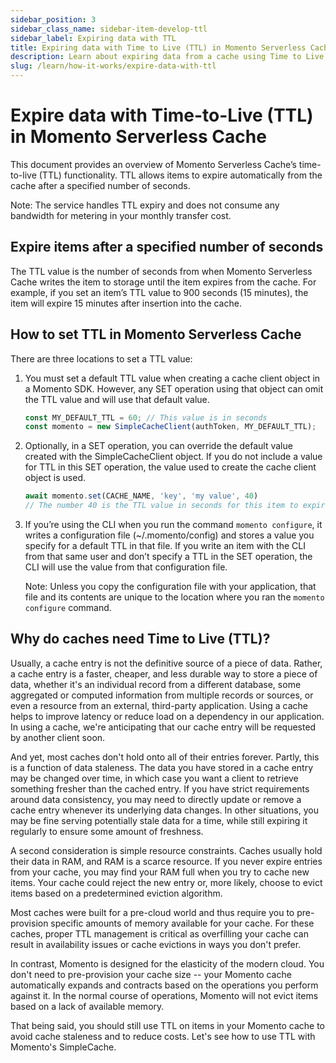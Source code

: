 ```yaml
---
sidebar_position: 3
sidebar_class_name: sidebar-item-develop-ttl
sidebar_label: Expiring data with TTL
title: Expiring data with Time to Live (TTL) in Momento Serverless Cache
description: Learn about expiring data from a cache using Time to Live (TTL) in Momento Serverless Cache
slug: /learn/how-it-works/expire-data-with-ttl
---
```


# Expire data with Time-to-Live (TTL) in Momento Serverless Cache

This document provides an overview of Momento Serverless Cache’s time-to-live (TTL) functionality. TTL allows items to expire automatically from the cache after a specified number of seconds.

Note: The service handles TTL expiry and does not consume any bandwidth for metering in your monthly transfer cost.

## Expire items after a specified number of seconds
The TTL value is the number of seconds from when Momento Serverless Cache writes the item to storage until the item expires from the cache. For example, if you set an item’s TTL value to 900 seconds (15 minutes), the item will expire 15 minutes after insertion into the cache.

## How to set TTL in Momento Serverless Cache
There are three locations to set a TTL value:
1. You must set a default TTL value when creating a cache client object in a Momento SDK. However, any SET operation using that object can omit the TTL value and will use that default value.

    ```javascript
    const MY_DEFAULT_TTL = 60; // This value is in seconds
    const momento = new SimpleCacheClient(authToken, MY_DEFAULT_TTL);
    ```


2. Optionally, in a SET operation, you can override the default value created with the SimpleCacheClient object. If you do not include a value for TTL in this SET operation, the value used to create the cache client object is used.

    ```javascript
    await momento.set(CACHE_NAME, 'key', 'my value', 40)
    // The number 40 is the TTL value in seconds for this item to expire.
    ```

3. If you’re using the CLI when you run the command `momento configure`, it writes a configuration file (~/.momento/config) and stores a value you specify for a default TTL in that file. If you write an item with the CLI from that same user and don’t specify a TTL in the SET operation, the CLI will use the value from that configuration file.

    Note: Unless you copy the configuration file with your application, that file and its contents are unique to the location where you ran the `momento configure` command.

## Why do caches need Time to Live (TTL)?

Usually, a cache entry is not the definitive source of a piece of data. Rather, a cache entry is a faster, cheaper, and less durable way to store a piece of data, whether it's an individual record from a different database, some aggregated or computed information from multiple records or sources, or even a resource from an external, third-party application. Using a cache helps to improve latency or reduce load on a dependency in our application. In using a cache, we're anticipating that our cache entry will be requested by another client soon.

And yet, most caches don't hold onto all of their entries forever. Partly, this is a function of data staleness. The data you have stored in a cache entry may be changed over time, in which case you want a client to retrieve something fresher than the cached entry. If you have strict requirements around data consistency, you may need to directly update or remove a cache entry whenever its underlying data changes. In other situations, you may be fine serving potentially stale data for a time, while still expiring it regularly to ensure some amount of freshness.

A second consideration is simple resource constraints. Caches usually hold their data in RAM, and RAM is a scarce resource. If you never expire entries from your cache, you may find your RAM full when you try to cache new items. Your cache could reject the new entry or, more likely, choose to evict items based on a predetermined eviction algorithm.

Most caches were built for a pre-cloud world and thus require you to pre-provision specific amounts of memory available for your cache. For these caches, proper TTL management is critical as overfilling your cache can result in availability issues or cache evictions in ways you don't prefer.

In contrast, Momento is designed for the elasticity of the modern cloud. You don't need to pre-provision your cache size -- your Momento cache automatically expands and contracts based on the operations you perform against it. In the normal course of operations, Momento will not evict items based on a lack of available memory.

That being said, you should still use TTL on items in your Momento cache to avoid cache staleness and to reduce costs. Let's see how to use TTL with Momento's SimpleCache.
